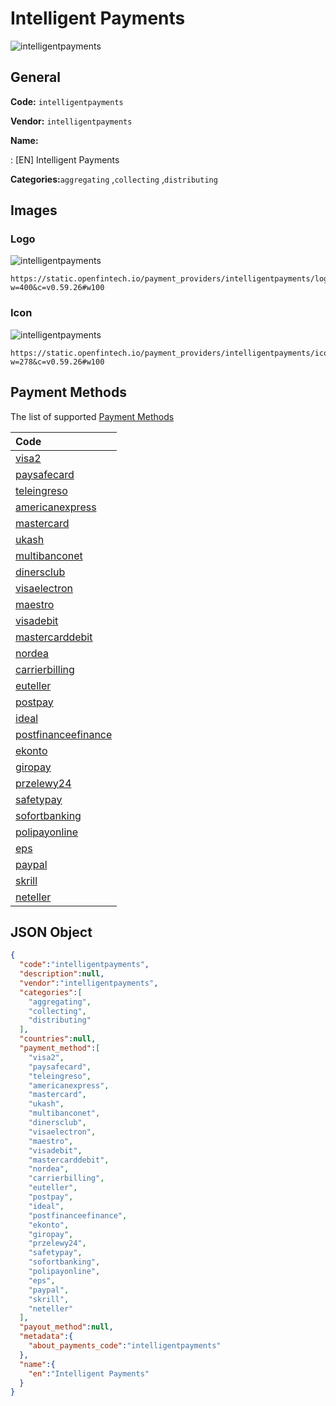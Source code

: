 
# Intelligent Payments 
![intelligentpayments](https://static.openfintech.io/payment_providers/intelligentpayments/logo.png?w=400&c=v0.59.26#w100)  

## General 
 
**Code:** `intelligentpayments` 
 
**Vendor:** `intelligentpayments` 
 
**Name:** 
 
:	[EN] Intelligent Payments 
 
**Categories:**`aggregating` ,`collecting` ,`distributing` 
 

## Images 

### Logo 
 
![intelligentpayments](https://static.openfintech.io/payment_providers/intelligentpayments/logo.png?w=400&c=v0.59.26#w100)  

```
https://static.openfintech.io/payment_providers/intelligentpayments/logo.png?w=400&c=v0.59.26#w100
```  

### Icon 
 
![intelligentpayments](https://static.openfintech.io/payment_providers/intelligentpayments/icon.png?w=278&c=v0.59.26#w100)  

```
https://static.openfintech.io/payment_providers/intelligentpayments/icon.png?w=278&c=v0.59.26#w100
```  

## Payment Methods 
 
The list of supported [Payment Methods](#) 

|Code| 
|:---| 
|[visa2](/payment-methods/visa2)| 
|[paysafecard](/payment-methods/paysafecard)| 
|[teleingreso](/payment-methods/teleingreso)| 
|[americanexpress](/payment-methods/americanexpress)| 
|[mastercard](/payment-methods/mastercard)| 
|[ukash](/payment-methods/ukash)| 
|[multibanconet](/payment-methods/multibanconet)| 
|[dinersclub](/payment-methods/dinersclub)| 
|[visaelectron](/payment-methods/visaelectron)| 
|[maestro](/payment-methods/maestro)| 
|[visadebit](/payment-methods/visadebit)| 
|[mastercarddebit](/payment-methods/mastercarddebit)| 
|[nordea](/payment-methods/nordea)| 
|[carrierbilling](/payment-methods/carrierbilling)| 
|[euteller](/payment-methods/euteller)| 
|[postpay](/payment-methods/postpay)| 
|[ideal](/payment-methods/ideal)| 
|[postfinanceefinance](/payment-methods/postfinanceefinance)| 
|[ekonto](/payment-methods/ekonto)| 
|[giropay](/payment-methods/giropay)| 
|[przelewy24](/payment-methods/przelewy24)| 
|[safetypay](/payment-methods/safetypay)| 
|[sofortbanking](/payment-methods/sofortbanking)| 
|[polipayonline](/payment-methods/polipayonline)| 
|[eps](/payment-methods/eps)| 
|[paypal](/payment-methods/paypal)| 
|[skrill](/payment-methods/skrill)| 
|[neteller](/payment-methods/neteller)| 
 

## JSON Object 

```json
{
  "code":"intelligentpayments",
  "description":null,
  "vendor":"intelligentpayments",
  "categories":[
    "aggregating",
    "collecting",
    "distributing"
  ],
  "countries":null,
  "payment_method":[
    "visa2",
    "paysafecard",
    "teleingreso",
    "americanexpress",
    "mastercard",
    "ukash",
    "multibanconet",
    "dinersclub",
    "visaelectron",
    "maestro",
    "visadebit",
    "mastercarddebit",
    "nordea",
    "carrierbilling",
    "euteller",
    "postpay",
    "ideal",
    "postfinanceefinance",
    "ekonto",
    "giropay",
    "przelewy24",
    "safetypay",
    "sofortbanking",
    "polipayonline",
    "eps",
    "paypal",
    "skrill",
    "neteller"
  ],
  "payout_method":null,
  "metadata":{
    "about_payments_code":"intelligentpayments"
  },
  "name":{
    "en":"Intelligent Payments"
  }
}
```  
